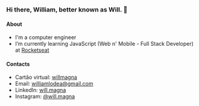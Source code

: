 ### Hi there, William, better known as Will. 👋


#### About

- I'm a computer engineer
- I’m currently learning JavaScript (Web n' Mobile - Full Stack Developer) at [Rocketseat](https://www.rocketseat.com.br/)

#### Contacts
- Cartão virtual: [willmagna](https://willmagna.com.br/bc-will)
- Email: williamlodea@gmail.com
- LinkedIn: [will.magna](https://www.linkedin.com/in/willdoor/)
- Instagram: [@will.magna](https://www.instagram.com/will.magna/)



<!--
**willmagna/willmagna** is a ✨ _special_ ✨ repository because its `README.md` (this file) appears on your GitHub profile.

Here are some ideas to get you started:

- 🔭 I’m currently working on ...
- 🌱 I’m currently learning ...
- 👯 I’m looking to collaborate on ...
- 🤔 I’m looking for help with ...
- 💬 Ask me about ...
- 📫 How to reach me: ...
- 😄 Pronouns: ...
- ⚡ Fun fact: ...
-->



